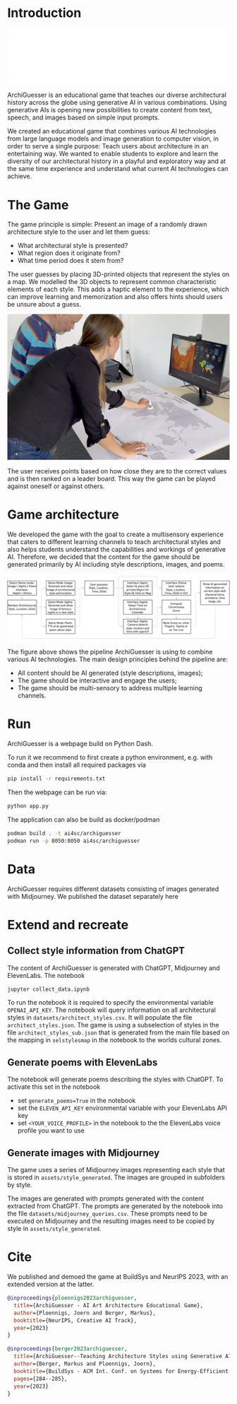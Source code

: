 # Introduction
![](assets/images/archiguesser_logo.png)

ArchiGuesser is an educational game that teaches our diverse architectural history across the globe using generative AI in various combinations. Using generative AIs is opening new possibilities to create content from text, speech, and images based on simple input prompts.

We created an educational game that combines various AI technologies from large language models and image generation to computer vision, in order to serve a single purpose: Teach users about architecture in an entertaining way. We wanted to enable students to explore and learn the diversity of our architectural history in a playful and exploratory way and at the same time experience and understand what current AI technologies can achieve.


# The Game
The game principle is simple: Present an image of a randomly drawn architecture style to the user and let them guess:
- What architectural style is presented? 
- What region does it originate from? 
- What time period does it stem from?

The user guesses by placing 3D-printed objects that represent the styles on a map. We modelled the 3D objects to represent common characteristic elements of each style. This adds a haptic element to the experience, which can improve learning and memorization and also offers hints should users be unsure about a guess.

![](assets/images/gameplay.png)

The user receives points based on how close they are to the correct values and is then ranked on a leader board. This way the game can be played against oneself or against others.


# Game architecture

We developed the game with the goal to create a multisensory experience that caters to different learning channels to teach architectural styles and also helps students understand the capabilities and workings of generative AI. Therefore, we decided that the content for the game should be generated primarily by AI including style descriptions, images, and poems. 


![](assets/images/architectural_styles_process_white.drawio.png)


The figure above shows the pipeline ArchiGuesser is using to combine various AI technologies. The main design principles behind the pipeline are: 
- All content should be AI generated (style descriptions, images); 
- The game should be interactive and engage the users;
- The game should be multi-sensory to address multiple learning channels.


# Run
ArchiGuesser is a webpage build on Python Dash. 

To run it we recommend to first create a python environment, e.g. with conda and then install all required packages via
```bash
pip install -r requirements.txt
```

Then the webpage can be run via:
```bash
python app.py
```

The application can also be build as docker/podman
```bash
podman build . -t ai4sc/archiguesser
podman run -p 8050:8050 ai4sc/archiguesser 
```


# Data

ArchiGuesser requires different datasets consisting of images generated with Midjourney. We published the dataset separately here

# Extend and recreate
## Collect style information from ChatGPT
The content of ArchiGuesser is generated with ChatGPT, Midjourney and ElevenLabs. The notebook

```bash
jupyter collect_data.ipynb
```

To run the notebook it is required to specify the environmental variable `OPENAI_API_KEY`.
The notebook will query information on all architectural styles in `datasets/architect_styles.csv`. It will populate the file `architect_styles.json`. The game is using a subselection of styles in the file `architect_styles_sub.json` that is generated from the main file based on the mapping in `selstylesmap` in the notebook to the worlds cultural zones.

## Generate poems with ElevenLabs
The notebook will generate poems describing the styles with ChatGPT. To activate this set in the notebook
- set `generate_poems=True` in the notebook
- set the `ELEVEN_API_KEY` environmental variable with your ElevenLabs API key
- set `<YOUR_VOICE_PROFILE>` in the notebook to the the ElevenLabs voice profile you want to use


## Generate images with Midjourney
The game uses a series of Midjourney images representing each style that is stored in `assets/style_generated`. The images are grouped in subfolders by style. 

The images are generated with prompts generated with the content extracted from ChatGPT. The prompts are generated by the notebook into the file `datasets/midjourney_queries.csv`. These prompts need to be executed on Midjourney and the resulting images need to be copied by style in `assets/style_generated`.

# Cite

We published and demoed the game at BuildSys and NeurIPS 2023, with an extended version at the latter.

```bibtex
@inproceedings{ploennigs2023archiguesser,
  title={ArchiGuesser - AI Art Architecture Educational Game},
  author={Ploennigs, Joern and Berger, Markus},
  booktitle={NeurIPS, Creative AI Track},
  year={2023}
}
```

```bibtex
@inproceedings{berger2023archiguesser,
  title={ArchiGuesser--Teaching Architecture Styles using Generative AI},
  author={Berger, Markus and Ploennigs, Joern},
  booktitle={BuildSys - ACM Int. Conf. on Systems for Energy-Efficient Buildings, Cities, and Transportation},
  pages={284--285},
  year={2023}
}
```
